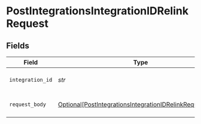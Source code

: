 # PostIntegrationsIntegrationIDRelinkRequest


## Fields

| Field                                                                                                                                 | Type                                                                                                                                  | Required                                                                                                                              | Description                                                                                                                           |
| ------------------------------------------------------------------------------------------------------------------------------------- | ------------------------------------------------------------------------------------------------------------------------------------- | ------------------------------------------------------------------------------------------------------------------------------------- | ------------------------------------------------------------------------------------------------------------------------------------- |
| `integration_id`                                                                                                                      | *str*                                                                                                                                 | :heavy_check_mark:                                                                                                                    | POST /integrations/:integration_id/relink parameter                                                                                   |
| `request_body`                                                                                                                        | [Optional[PostIntegrationsIntegrationIDRelinkRequestBody]](../../models/operations/postintegrationsintegrationidrelinkrequestbody.md) | :heavy_minus_sign:                                                                                                                    | POST /integrations/:integration_id/relink request body                                                                                |